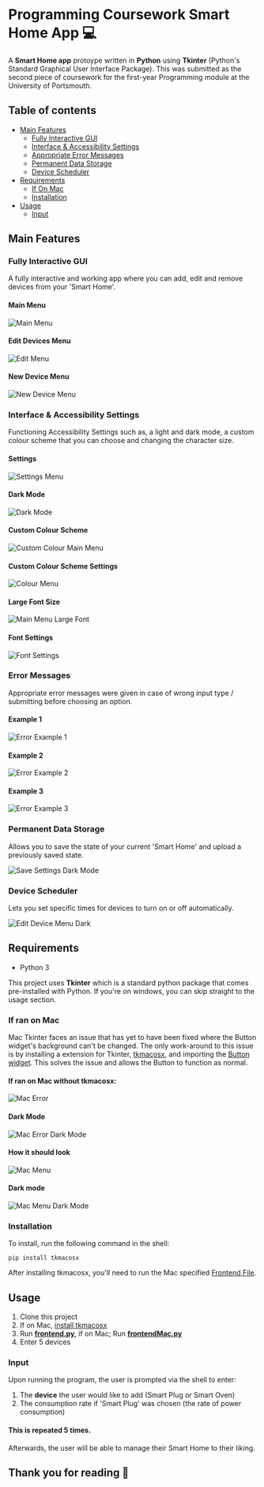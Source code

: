 # Programming Coursework Smart Home App 💻

A __Smart Home app__ protoype written in __Python__ using __Tkinter__ (Python's Standard Graphical User Interface Package). This was submitted as the second piece of coursework for the first-year Programming module at the University of Portsmouth.

## Table of contents

- [Main Features](#main-features)
  - [Fully Interactive GUI ](#fully-interactive-gui )
  - [Interface & Accessibility Settings](#interface-&-accessibility-settings)
  - [Appropriate Error Messages](#Error-Messages)
  - [Permanent Data Storage](#Permanent-Data-Storage)
  - [Device Scheduler](#Device-Scheduler)
- [Requirements](#Requirements)
  - [If On Mac](#If-ran-on-Mac)
  - [Installation](#Installation)
- [Usage](#usage)
  - [Input](#Input)

## Main Features

### Fully Interactive GUI 

A fully interactive and working app where you can add, edit and remove devices from your 'Smart Home'.

#### Main Menu
![Main Menu](./README-images/menu.png)

#### Edit Devices Menu
![Edit Menu](./README-images/edit-device.png)

#### New Device Menu
![New Device Menu](./README-images/new-device.png)

### Interface & Accessibility Settings

Functioning Accessibility Settings such as, a light and dark mode, a custom colour scheme that you can choose and changing the character size.

#### Settings
![Settings Menu](./README-images/settings.png)

#### Dark Mode
![Dark Mode](./README-images/menu-dark.png)

#### Custom Colour Scheme
![Custom Colour Main Menu](./README-images/menu-custom.png)

#### Custom Colour Scheme Settings
![Colour Menu](./README-images/choose-colour-custom.png)

#### Large Font Size
![Main Menu Large Font](./README-images/menu-font.png)

#### Font Settings
![Font Settings](./README-images/setting-font.png)

### Error Messages

Appropriate error messages were given in case of wrong input type / submitting before choosing an option.

#### Example 1
![Error Example 1](./README-images/error-handling-1.png)

#### Example 2
![Error Example 2](./README-images/error-handling-2.png)

#### Example 3
![Error Example 3](./README-images/error-handling-3.png)


### Permanent Data Storage

Allows you to save the state of your current 'Smart Home' and upload a previously saved state.

![Save Settings Dark Mode](./README-images/save-settings-dark.png)

### Device Scheduler

Lets you set specific times for devices to turn on or off automatically.

![Edit Device Menu Dark](./README-images/edit-device-dark.png)

## Requirements

* Python 3

This project uses __Tkinter__ which is a standard python package that comes pre-installed with Python.
If you're on windows, you can skip straight to the usage section.

### If ran on Mac

Mac Tkinter faces an issue that has yet to have been fixed where the Button widget's background can't be changed. The only work-around to this issue is by installing a extension for Tkinter, [tkmacosx](https://pypi.org/project/tkmacosx/), and importing the [Button widget](https://github.com/Saadmairaj/tkmacosx#button-widget). This solves the issue and allows the Button to function as normal.

#### If ran on Mac without tkmacosx:
![Mac Error](./README-images/mac-error.png)

#### Dark Mode
![Mac Error Dark Mode](./README-images/mac-error-dark.png)

#### How it should look
![Mac Menu](./README-images/menu-mac.png)

#### Dark mode
![Mac Menu Dark Mode](./README-images/menu-mac-dark.png)

### Installation

To install, run the following command in the shell:

```
pip install tkmacosx
```

After installing tkmacosx, you'll need to run the Mac specified [Frontend File](./frontendMac.py).

## Usage

1. Clone this project
2. If on Mac, [install tkmacosx](#If-ran-on-Mac)
3. Run [__frontend.py__](./frontend.py), if on Mac; Run [__frontendMac.py__](./frontendMac.py)
4. Enter 5 devices

### Input

Upon running the program, the user is prompted via the shell to enter:

1. The __device__ the user would like to add (Smart Plug or Smart Oven)
2. The consumption rate if 'Smart Plug' was chosen (the rate of power consumption)

#### This is repeated 5 times.
Afterwards, the user will be able to manage their Smart Home to their liking.

## Thank you for reading 👋

